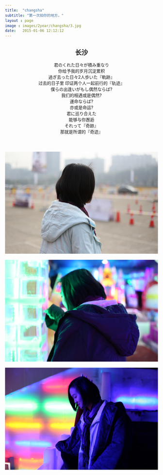 ```yaml
---
title:  "changsha"
subtitle: "第一次拍你的地方，"
layout : page
image : images/2year/changsha/3.jpg
date:   2015-01-06 12:12:12
---
```

<section id="work" class="main style3 primary">
<div class="content">
		<header>
			<h2>长沙</h2>
			<p>君のくれた日々が積み重なり <br>
			你给予我的岁月沉淀累积<br>
			過ぎ去った日々2人歩いた『軌跡』<br>
			过去的日子里 印证两个人一起前行的『轨迹』<br>
			僕らの出逢いがもし偶然ならば? <br>
			我们的相遇或是偶然?<br>
			運命ならば? <br>
			亦或是命运?<br>
			君に巡り合えた <br>
			能够与你邂逅<br>
			それって『奇跡』 <br>
			那就是所谓的『奇迹』</p>
		</header>
		<div class="gallery">
			<article class="from-left">
				<a href="/images/2year/changsha/1.jpg" class="image fit"><img src="/images/2year/changsha/1.jpg" title="当时第一次知道你怕毛绒绒的动物" alt="" /></a>
			</article>
			<article class="from-right">
				<a href="/images/2year/changsha/2.jpg" class="image fit"><img src="/images/2year/changsha/2.jpg" title="穿过任意门" alt="" /></a>
			</article>
			<article class="from-left">
				<a href="/images/2year/changsha/3.jpg" class="image fit"><img src="/images/2year/changsha/3.jpg" title="这是啥" alt="" /></a>
			</article>
			<article class="from-right">
				<a href="/images/2year/changsha/4.jpg" class="image fit"><img src="/images/2year/changsha/4.jpg" title="我的房子" alt="" /></a>
			</article>
			<article class="from-left">
				<a href="/images/2year/changsha/5.jpg" class="image fit"><img src="/images/2year/changsha/5.jpg" title="敖领导在城楼检阅" alt="" /></a>
			</article>
		</div>
</div>
</section>